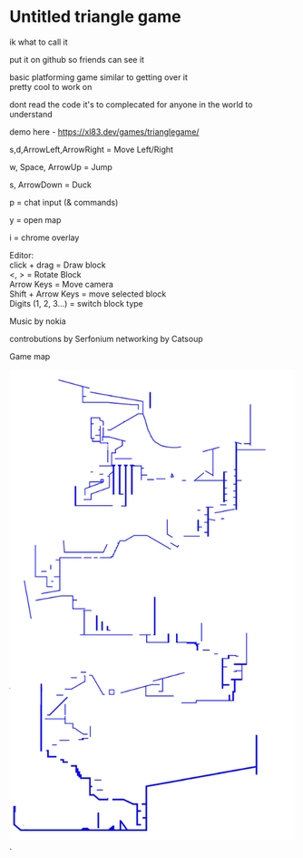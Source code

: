 # Untitled triangle game

ik what to call it

put it on github so friends can see it

basic platforming game similar to getting over it  
pretty cool to work on  


dont read the code it's to complecated for anyone in the world to understand


demo here - https://xl83.dev/games/trianglegame/

s,d,ArrowLeft,ArrowRight = Move Left/Right

w, Space, ArrowUp = Jump

s, ArrowDown = Duck  

p = chat input (& commands)

y = open map

i = chrome overlay

Editor:  
click + drag = Draw block  
<, > = Rotate Block  
Arrow Keys = Move camera  
Shift + Arrow Keys = move selected block  
Digits (1, 2, 3...) = switch block type  


Music by nokia

controbutions by Serfonium
networking by Catsoup


Game map  


![yay](gameMap.png "ur gay now").


